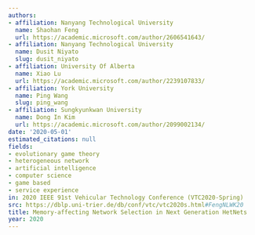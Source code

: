 ```yaml
---
authors:
- affiliation: Nanyang Technological University
  name: Shaohan Feng
  url: https://academic.microsoft.com/author/2606541643/
- affiliation: Nanyang Technological University
  name: Dusit Niyato
  slug: dusit_niyato
- affiliation: University Of Alberta
  name: Xiao Lu
  url: https://academic.microsoft.com/author/2239107833/
- affiliation: York University
  name: Ping Wang
  slug: ping_wang
- affiliation: Sungkyunkwan University
  name: Dong In Kim
  url: https://academic.microsoft.com/author/2099002134/
date: '2020-05-01'
estimated_citations: null
fields:
- evolutionary game theory
- heterogeneous network
- artificial intelligence
- computer science
- game based
- service experience
in: 2020 IEEE 91st Vehicular Technology Conference (VTC2020-Spring)
src: https://dblp.uni-trier.de/db/conf/vtc/vtc2020s.html#FengNLWK20
title: Memory-affecting Network Selection in Next Generation HetNets
year: 2020
---
```

